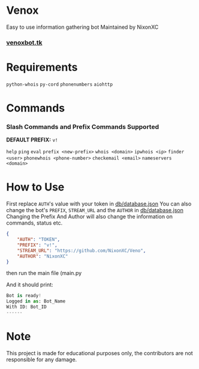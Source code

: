 # Venox

Easy to use information gathering bot
Maintained by NixonXC<br>
<h3><a href="https://venoxbot.tk/">venoxbot.tk</a></h3>

# Requirements

`python-whois`
`py-cord`
`phonenumbers`
`aiohttp`

# Commands

<h3>Slash Commands and Prefix Commands Supported </h3>

**DEFAULT PREFIX:** `v!`

`help` `ping` `eval` `prefix <new-prefix>` `whois <domain>` `ipwhois <ip>` `finder <user>` `phonewhois <phone-number>` `checkemail <email>` `nameservers <domain>`

# How to Use

First replace `AUTH`'s value with your token in <a href="https://github.com/NixonXC/Veno/blob/main/db/database.json">db/database.json<a>
You can also change the bot's `PREFIX`,  `STREAM_URL` and the `AUTHOR` in <a href="https://github.com/NixonXC/Veno/blob/main/db/database.json">db/database.json<a> Changing the Prefix And Author will also change the information on commands, status etc.

```json
{
    "AUTH": "TOKEN",
    "PREFIX": "v!",
    "STREAM_URL": "https://github.com/NixonXC/Veno",
    "AUTHOR": "NixonXC"
}
```

then run the main file (main.py

And it should print:
```py
Bot is ready!
Logged in as: Bot_Name
With ID: Bot_ID
------
```

# Note

This project is made for educational purposes only, the contributors are not responsible for any damage.
